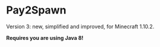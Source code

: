 Pay2Spawn
=========

Version 3: new, simplified and improved, for Minecraft 1.10.2.

**Requires you are using Java 8!**
